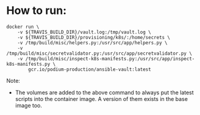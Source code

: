 # How to run:


```
docker run \
    -v ${TRAVIS_BUILD_DIR}/vault.log:/tmp/vault.log \
    -v ${TRAVIS_BUILD_DIR}/provisioning/k8s/:/home/secrets \
    -v /tmp/build/misc/helpers.py:/usr/src/app/helpers.py \
    -v /tmp/build/misc/secretvalidator.py:/usr/src/app/secretvalidator.py \
    -v /tmp/build/misc/inspect-k8s-manifests.py:/usr/src/app/inspect-k8s-manifests.py \
        gcr.io/podium-production/ansible-vault:latest
```

Note: 

* The volumes are added to the above command to always put the latest scripts into the container image. A version of them exists in the base image too.
